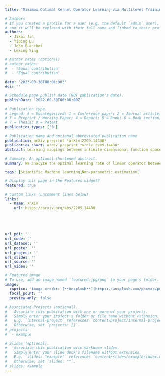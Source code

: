 ```yaml
---
title: 'Minimax Optimal Kernel Operator Learning via Multilevel Training'

# Authors
# If you created a profile for a user (e.g. the default `admin` user), write the username (folder name) here
# and it will be replaced with their full name and linked to their profile.
authors:
  - Jikai Jin
  - Yiping Lu
  - Jose Blanchet
  - Lexing Ying

# Author notes (optional)
# author_notes:
#  - 'Equal contribution'
#  - 'Equal contribution'

date: '2022-09-30T00:00:00Z'
doi: ''

# Schedule page publish date (NOT publication's date).
publishDate: '2022-09-30T00:00:00Z'

# Publication type.
# Legend: 0 = Uncategorized; 1 = Conference paper; 2 = Journal article;
# 3 = Preprint / Working Paper; 4 = Report; 5 = Book; 6 = Book section;
# 7 = Thesis; 8 = Patent
publication_types: ['3']

# Publication name and optional abbreviated publication name.
publication: arXiv preprint *arXiv:2209.14430*
publication_short: arXiv preprint *arXiv:2209.14430*
abstract: Learning mappings between infinite-dimensional function spaces has achieved empirical success in many disciplines of machine learning, including generative modeling, functional data analysis, causal inference, and multi-agent reinforcement learning. In this paper, we study the statistical limit of learning a Hilbert-Schmidt operator between two infinite-dimensional Sobolev reproducing kernel Hilbert spaces. We establish the information-theoretic lower bound in terms of the Sobolev Hilbert-Schmidt norm and show that a regularization that learns the spectral components below the bias contour and ignores the ones that are above the variance contour can achieve the optimal learning rate. At the same time, the spectral components between the bias and variance contours give us flexibility in designing computationally feasible machine learning algorithms. Based on this observation, we develop a multilevel kernel operator learning algorithm that is optimal when learning linear operators between infinite-dimensional function spaces.

# Summary. An optional shortened abstract.
summary: We analyze the optimal learning rate of linear operator between Sobolev spaces and quality a setting where multilevel training is necessary to achieve the optimal rate.

tags: [Scientific Machine learning,Non-parametric estimation]

# Display this page in the Featured widget?
featured: true

# Custom links (uncomment lines below)
links:
  - name: ArXiv
    url: https://arxiv.org/abs/2209.14430



  

url_pdf: ''
url_code: ''
url_dataset: ''
url_poster: ''
url_project: ''
url_slides: ''
url_source: ''
url_video: ''

# Featured image
# To use, add an image named `featured.jpg/png` to your page's folder.
image:
  caption: 'Image credit: [**Unsplash**](https://unsplash.com/photos/pLCdAaMFLTE)'
  focal_point: ''
  preview_only: false

# Associated Projects (optional).
#   Associate this publication with one or more of your projects.
#   Simply enter your project's folder or file name without extension.
#   E.g. `internal-project` references `content/project/internal-project/index.md`.
#   Otherwise, set `projects: []`.
# projects:
#  - example

# Slides (optional).
#   Associate this publication with Markdown slides.
#   Simply enter your slide deck's filename without extension.
#   E.g. `slides: "example"` references `content/slides/example/index.md`.
#   Otherwise, set `slides: ""`.
# slides: example
---
```



